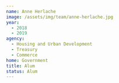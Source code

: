 ```yaml
---
name: Anne Herlache
image: /assets/img/team/anne-herlache.jpg 
year: 
  - 2018
  - 2019
agency:   
  - Housing and Urban Development
  - Treasury
  - Commerce
home: Government
title: Alum
status: Alum
---
```


